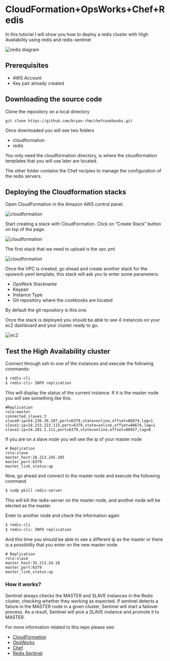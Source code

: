 # CloudFormation+OpsWorks+Chef+Redis
In this tutorial I will show you how to deploy a redis cluster with High Availability using redis and redis-sentinel


![redis diagram](https://i.stack.imgur.com/CHHzq.png)


## Prerequisites
- AWS Account
- Key pair already created

## Downloading the source code

Clone the repository on a local directory
```
git clone https://github.com/bryan-rhm/chefcookbooks.git
```
Once downloaded you will see two folders
- cloudformation
- redis

You only need the cloudformation directory, is where the cloudformation templates that you will use later are located.

The other folder contains the Chef recipies to manage the configuration of the redis servers.

## Deploying the Cloudformation stacks

Open CloudFormation in the Amazon AWS control panel.

![cloudformation](https://www.webdigi.co.uk/blog/wp-content/uploads/2015/03/Cloud-Formation.png)

Start creating a stack with CloudFormation. Click on “Create Stack” button on top of the page.

![cloudformation](https://www.webdigi.co.uk/blog/wp-content/uploads/2015/03/CloudFormation-CreateStack.png)

The first stack that we need to upload is the vpc.yml

![cloudformation](https://www.webdigi.co.uk/blog/wp-content/uploads/2015/03/CloudFormation-CreateInProgress.png)

Once the VPC is created, go ahead and create another stack for the opswork.yaml template, this stack will ask you to enter some parameters:
- OpsWork Stackname
- Keypair
- Instance Type
- Git repository where the cookbooks are located

By default the git repository is this one.

Once the stack is deployed you should be able to see 4 instances on your ec2 dashboard and your cluster ready to go.

![ec2](https://community.hortonworks.com/storage/attachments/3224-ec2-dashboard.png)

## Test the High Availability cluster

Connect through ssh to one of the instances and execute the following commands:

```sh
$ redis-cli
$ redis-cli> INFO replication 
```
This will display the status of the current instance.
If it is the master node you will see something like this:
```
#Replication
role:master
connected_slaves:3
slave0:ip=54.236.39.207,port=6379,state=online,offset=86674,lag=1
slave1:ip=18.233.223.115,port=6379,state=online,offset=86674,lag=1
slave2:ip=34.201.1.111,port=6379,state=online,offset=86957,lag=0
```
If you are on a slave node you will see the ip of your master node

```
# Replication
role:slave
master_host:18.213.245.105
master_port:6379
master_link_status:up

```

Now, go ahead and connect to the master node and execute the following command

```sh
$ sudp pkill redis-server
```
This will kill the redis-server on the master node, and another node will be elected as the master.

Enter to another node and check the information again

```sh
$ redis-cli
$ redis-cli> INFO replication 
```

And this time you should be able to see a different ip as the master or there is a possibility  that you enter on the new master node.

```
# Replication
role:slave
master_host:35.213.24.10
master_port:6379
master_link_status:up
```

### How it works?

Sentinel always checks the MASTER and SLAVE instances in the Redis cluster, checking whether they working as expected. If sentinel detects a failure in the MASTER node in a given cluster, Sentinel will start a failover process. As a result, Sentinel will pick a SLAVE instance and promote it to MASTER. 



For more information related to this repo please see:

- [CloudFormation](https://aws.amazon.com/es/documentation/cloudformation/)
- [OpsWorks](https://aws.amazon.com/es/documentation/opsworks/)
- [Chef](https://www.chef.io/configuration-management/)
- [Redis Sentinel](https://redis.io/topics/sentinel)

